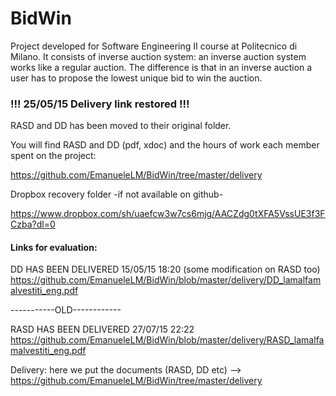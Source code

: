# BidWin
Project developed for Software Engineering II course at Politecnico di Milano.
It consists of inverse auction system: an inverse auction system works like a
regular auction. The difference is that in an inverse auction a user has to propose
the lowest unique bid to win the auction.

### !!! 25/05/15 Delivery link restored !!! ###

RASD and DD has been moved to their original folder.

You will find RASD and DD (pdf, xdoc) and the hours of work each member spent on the project:

https://github.com/EmanueleLM/BidWin/tree/master/delivery

Dropbox recovery folder -if not available on github-

https://www.dropbox.com/sh/uaefcw3w7cs6mjg/AACZdg0tXFA5VssUE3f3FCzba?dl=0

#### Links for evaluation: ####
DD HAS BEEN DELIVERED 15/05/15 18:20 (some modification on RASD too)
https://github.com/EmanueleLM/BidWin/blob/master/delivery/DD_lamalfamalvestiti_eng.pdf

 -----------OLD------------
 
RASD HAS BEEN DELIVERED 27/07/15 22:22
https://github.com/EmanueleLM/BidWin/blob/master/delivery/RASD_lamalfamalvestiti_eng.pdf


Delivery: here we put the documents (RASD, DD etc) -->  https://github.com/EmanueleLM/BidWin/tree/master/delivery
